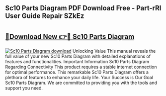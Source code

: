 ## Sc10 Parts Diagram PDF Download Free - Part-rRI User Guide Repair SZkEz

# <h2><a href="http://dfnu4h.blite.top/?on=Sc10+Parts+Diagram">🔗Download New 👉🔴 Sc10 Parts Diagram</a></h2>

[![Sc10 Parts Diagram download](https://i.imgur.com/lujVjoI.png)](http://dfnu4h.blite.top/?on=Sc10+Parts+Diagram)
Unlocking Value This manual reveals the full value of your new Sc10 Parts Diagram with detailed explanations of features and functionalities. Important Information Sc10 Parts Diagram Regarding Connectivity This product requires a stable internet connection for optimal performance. This remarkable Sc10 Parts Diagram offers a plethora of features to enhance your daily life. Your Success is Our Goal Sc10 Parts Diagram. We are committed to providing you with the tools and support you need.
